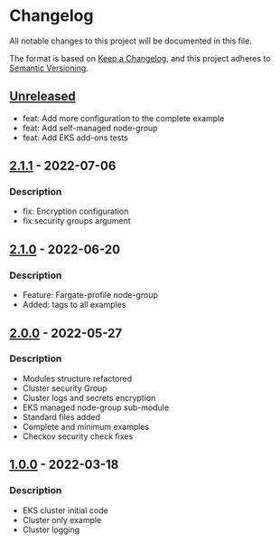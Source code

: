 # Changelog
All notable changes to this project will be documented in this file.

The format is based on [Keep a Changelog](https://keepachangelog.com/en/1.0.0/),
and this project adheres to [Semantic Versioning](https://semver.org/spec/v2.0.0.html).

## [Unreleased]
- feat: Add more configuration to the complete example
- feat: Add self-managed node-group
- feat: Add EKS add-ons tests

## [2.1.1] - 2022-07-06
### Description
 - fix: Encryption configuration
 - fix:security groups argument

## [2.1.0] - 2022-06-20
### Description
- Feature: Fargate-profile node-group
- Added: tags to all examples

## [2.0.0] - 2022-05-27
### Description
- Modules structure refactored
- Cluster security Group
- Cluster logs and secrets encryption
- EKS managed node-group sub-module
- Standard files added
- Complete and minimum examples
- Checkov security check fixes

## [1.0.0] - 2022-03-18
### Description
- EKS cluster initial code
- Cluster only example
- Cluster logging

[Unreleased]: https://github.com/boldlink/terraform-aws-eks/compare/2.1.1...HEAD

[2.1.1]: https://github.com/boldlink/terraform-aws-eks/releases/tag/2.1.1

[2.1.0]: https://github.com/boldlink/terraform-aws-eks/releases/tag/2.1.0

[2.0.0]: https://github.com/boldlink/terraform-aws-eks/releases/tag/2.0.0

[1.0.0]: https://github.com/boldlink/terraform-aws-eks/releases/tag/1.0.0
